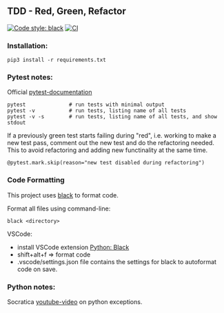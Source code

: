 ## TDD - Red, Green, Refactor
[![Code style: black](https://img.shields.io/badge/code%20style-black-000000.svg)](https://github.com/psf/black)
[![CI](https://github.com/qleisan/tdd_training/actions/workflows/CI.yaml/badge.svg)](https://github.com/qleisan/tdd_training/actions/workflows/CI.yaml)

### Installation:

```
pip3 install -r requirements.txt
```

### Pytest notes:

Official [pytest-documentation](https://docs.pytest.org/)

```
pytest              # run tests with minimal output
pytest -v           # run tests, listing name of all tests
pytest -v -s        # run tests, listing name of all tests, and show stdout
```

If a previously green test starts failing during "red", i.e. working to make a new test pass, comment out the new test and do the refactoring needed. This to avoid refactoring and adding new functinality at the same time.
```
@pytest.mark.skip(reason="new test disabled during refactoring")
```

### Code Formatting

This project uses [black](https://github.com/psf/black) to format code.

Format all files using command-line:
```
black <directory>
```

VSCode:
- install VSCode extension [Python: Black](https://marketplace.visualstudio.com/items?itemName=ms-python.python)
- shift+alt+f => format code
- .vscode/settings.json file contains the settings for black to autoformat code on save.


### Python notes:

Socratica [youtube-video](https://youtu.be/nlCKrKGHSSk) on python exceptions.



